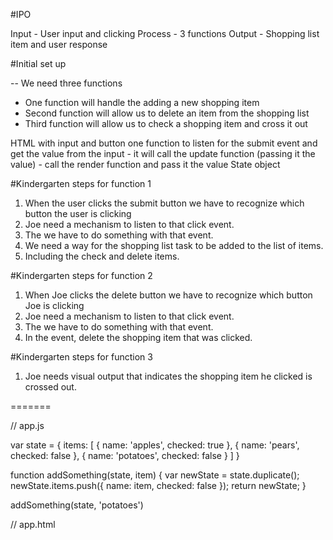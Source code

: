 #IPO

Input - User input and clicking
Process - 3 functions
Output - Shopping list item and user response

#Initial set up

-- We need three functions
  - One function will handle the adding a new shopping item
  - Second function will allow us to delete an item from the shopping list
  - Third function will allow us to check a shopping item and cross it out

  HTML with input and button
  one function to listen for the submit event and get the value from the input
  	- it will call the update function (passing it the value)
  	- call the render function and pass it the value
  State object

#Kindergarten steps for function 1

1. When the user clicks the submit button we have to recognize which button the user is clicking
2. Joe need a mechanism to listen to that click event.
3. The we have to do something with that event.
4. We need a way for the shopping list task to be added to the list of items.
5. Including the check and delete items.

#Kindergarten steps for function 2

1. When Joe clicks the delete button we have to recognize which button Joe is clicking
2. Joe need a mechanism to listen to that click event.
3. The we have to do something with that event.
4. In the event, delete the shopping item that was clicked.

#Kindergarten steps for function 3

1. Joe needs visual output that indicates the shopping item he clicked is crossed out.



=======

// app.js

var state = {
	items: [
		{ name: 'apples', checked: true },
		{ name: 'pears', checked: false },
		{ name: 'potatoes', checked: false }
	]
}

function addSomething(state, item) {
	var newState = state.duplicate();
	newState.items.push({ name: item, checked: false });
	return newState;
}

addSomething(state, 'potatoes')

// app.html

<html>
</html>